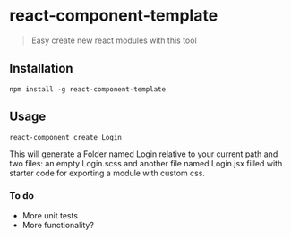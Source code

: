 # react-component-template
> Easy create new react modules with this tool

## Installation
```
npm install -g react-component-template
```

## Usage
```
react-component create Login
```

This will generate a Folder named Login relative to your current path
and two files: an empty Login.scss and another file named Login.jsx filled with
starter code for exporting a module with custom css.


### To do
- More unit tests
- More functionality?